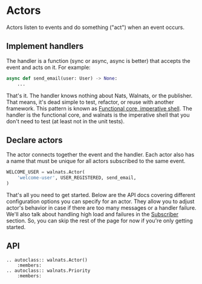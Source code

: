 # Actors

Actors listen to events and do something ("act") when an event occurs.

## Implement handlers

The handler is a function (sync or async, async is better) that accepts the event and acts on it. For example:

```python
async def send_email(user: User) -> None:
    ...
```

That's it. The handler knows nothing about Nats, Walnats, or the publisher. That means, it's dead simple to test, refactor, or reuse with another framework. This pattern is known as [Functional core, imperative shell](https://www.destroyallsoftware.com/screencasts/catalog/functional-core-imperative-shell). The handler is the functional core, and walnats is the imperative shell that you don't need to test (at least not in the unit tests).

## Declare actors

The actor connects together the event and the handler. Each actor also has a name that must be unique for all actors subscribed to the same event.

```python
WELCOME_USER = walnats.Actor(
    'welcome-user', USER_REGISTERED, send_email,
)
```

That's all you need to get started. Below are the API docs covering different configuration options you can specify for an actor. They allow you to adjust actor's behavior in case if there are too many messages or a handler failure. We'll also talk about handling high load and failures in the [Subscriber](sub) section. So, you can skip the rest of the page for now if you're only getting started.

## API

```{eval-rst}
.. autoclass:: walnats.Actor()
    :members:
.. autoclass:: walnats.Priority
    :members:
```
